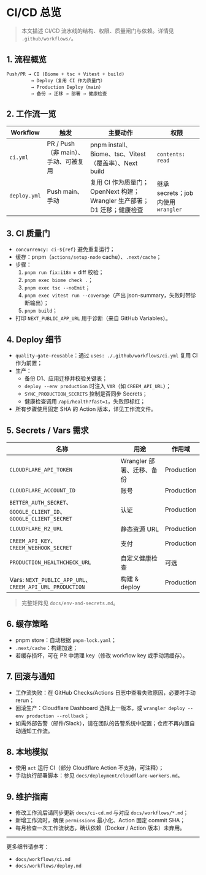 # CI/CD 总览

> 本文描述 CI/CD 流水线的结构、权限、质量闸门与依赖。详情见 `.github/workflows/`。

## 1. 流程概览
```
Push/PR → CI (Biome + tsc + Vitest + build)
         → Deploy（复用 CI 作为质量门）
         → Production Deploy（main）
         → 备份 → 迁移 → 部署 → 健康检查
```

## 2. 工作流一览
| Workflow | 触发 | 主要动作 | 权限 |
| --- | --- | --- | --- |
| `ci.yml` | PR / Push（非 main）、手动、可被复用 | pnpm install、Biome、tsc、Vitest（覆盖率）、Next build | `contents: read` |
| `deploy.yml` | Push main、手动 | 复用 CI 作为质量门；OpenNext 构建；Wrangler 生产部署；D1 迁移；健康检查 | 继承 secrets；job 内使用 `wrangler` |

## 3. CI 质量门
- `concurrency: ci-${ref}` 避免重复运行；
- 缓存：pnpm（`actions/setup-node` cache）、`.next/cache`；
- 步骤：
  1) `pnpm run fix:i18n` + diff 校验；
  2) `pnpm exec biome check .`；
  3) `pnpm exec tsc --noEmit`；
  4) `pnpm exec vitest run --coverage`（产出 json-summary，失败时带诊断输出）；
  5) `pnpm build`；
- 打印 `NEXT_PUBLIC_APP_URL` 用于诊断（来自 GitHub Variables）。

## 4. Deploy 细节
- `quality-gate-reusable`：通过 `uses: ./.github/workflows/ci.yml` 复用 CI 作为前置；
- 生产：
  - 备份 D1、应用迁移并校验关键表；
  - `deploy --env production` 时注入 `VAR`（如 `CREEM_API_URL`）；
  - `SYNC_PRODUCTION_SECRETS` 控制是否同步 Secrets；
  - 健康检查调用 `/api/health?fast=1`，失败即标红；
- 所有步骤使用固定 SHA 的 Action 版本，详见工作流文件。

## 5. Secrets / Vars 需求
| 名称 | 用途 | 作用域 |
| --- | --- | --- |
| `CLOUDFLARE_API_TOKEN` | Wrangler 部署、迁移、备份 | Production |
| `CLOUDFLARE_ACCOUNT_ID` | 账号 | Production |
| `BETTER_AUTH_SECRET`、`GOOGLE_CLIENT_ID`、`GOOGLE_CLIENT_SECRET` | 认证 | Production |
| `CLOUDFLARE_R2_URL` | 静态资源 URL | Production |
| `CREEM_API_KEY`、`CREEM_WEBHOOK_SECRET` | 支付 | Production |
| `PRODUCTION_HEALTHCHECK_URL` | 自定义健康检查 | 可选 |
| Vars: `NEXT_PUBLIC_APP_URL`、`CREEM_API_URL_PRODUCTION` | 构建 & deploy | Production |

> 完整矩阵见 `docs/env-and-secrets.md`。

## 6. 缓存策略
- pnpm store：自动根据 `pnpm-lock.yaml`；
- `.next/cache`：构建加速；
- 若缓存损坏，可在 PR 中清理 key（修改 workflow key 或手动清缓存）。

## 7. 回滚与通知
- 工作流失败：在 GitHub Checks/Actions 日志中查看失败原因，必要时手动 rerun；
- 回滚生产：Cloudflare Dashboard 选择上一版本，或 `wrangler deploy --env production --rollback`；
- 如需外部告警（邮件/Slack），请在团队的告警系统中配置；仓库不再内置自动通知工作流。

## 8. 本地模拟
- 使用 `act` 运行 CI（部分 Cloudflare Action 不支持，可注释）；
- 手动执行部署脚本：参见 `docs/deployment/cloudflare-workers.md`。

## 9. 维护指南
- 修改工作流后请同步更新 `docs/ci-cd.md` 与对应 `docs/workflows/*.md`；
- 新增工作流时，确保 `permissions` 最小化、Action 固定 commit SHA；
- 每月检查一次工作流状态，确认依赖（Docker / Action 版本）未弃用。

---

更多细节请参考：
- `docs/workflows/ci.md`
- `docs/workflows/deploy.md`
